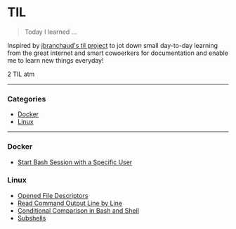 # TIL
> Today I learned ...

Inspired by [jbranchaud's til project](https://github.com/jbranchaud/til) to jot down small day-to-day learning from the great internet and smart cowoerkers for documentation and enable me to learn new things everyday!

2 TIL atm

---

### Categories
* [Docker](#docker)
* [Linux](#linux)

---

### Docker
- [Start Bash Session with a Specific User](docker/start-bash-session-with-specific-user.md)

### Linux
- [Opened File Descriptors](linux/opened-file-descriptors.md)
- [Read Command Output Line by Line](linux/read-cmd-output-line-by-line.md)
- [Conditional Comparison in Bash and Shell](linux/conditional-comparison-bash-shell.md)
- [Subshells](linux/subshells.md)

